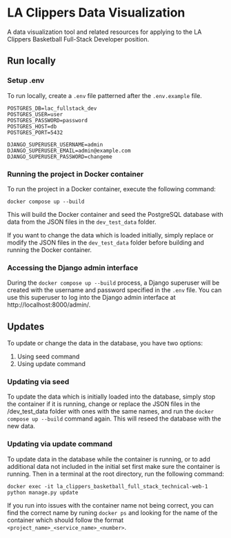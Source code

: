 # LA Clippers Data Visualization 

A data visualization tool and related resources for applying to the LA Clippers Basketball Full-Stack Developer position.

## Run locally

### Setup .env

To run locally, create a `.env` file patterned after the `.env.example` file.

```
POSTGRES_DB=lac_fullstack_dev
POSTGRES_USER=user
POSTGRES_PASSWORD=password
POSTGRES_HOST=db
POSTGRES_PORT=5432

DJANGO_SUPERUSER_USERNAME=admin
DJANGO_SUPERUSER_EMAIL=admin@example.com
DJANGO_SUPERUSER_PASSWORD=changeme
```

### Running the project in Docker container

To run the project in a Docker container, execute the following command:

```
docker compose up --build
```

This will build the Docker container and seed the PostgreSQL database with data from the JSON files in the `dev_test_data` folder.

If you want to change the data which is loaded initially, simply replace or modify the JSON files in the `dev_test_data` folder before building and running the Docker container.

### Accessing the Django admin interface

During the `docker compose up --build` process, a Django superuser will be created with the username and password specified in the `.env` file. You can use this superuser to log into the Django admin interface at http://localhost:8000/admin/.

## Updates

To update or change the data in the database, you have two options:
1. Using seed command
2. Using update command

### Updating via seed

To update the data which is initially loaded into the database, simply stop the container if it is running, change or replace the JSON files in the /dev_test_data folder with ones with the same names, and run the `docker compose up --build` command again. This will reseed the database with the new data.

### Updating via update command

To update data in the database while the container is running, or to add additional data not included in the initial set first make sure the container is running. Then in a terminal at the root directory, run the following command:

```
docker exec -it la_clippers_basketball_full_stack_technical-web-1 python manage.py update
```

If you run into issues with the container name not being correct, you can find the correct name by runing `docker ps` and looking for the name of the container which should follow the format `<project_name>_<service_name>_<number>`.
